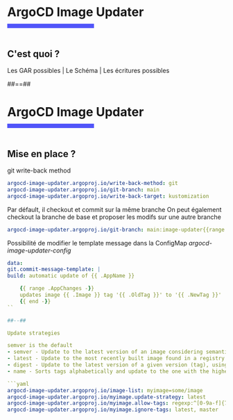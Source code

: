 <!-- .slide: class="transition bg-pink" -->

<h1 style="margin-bottom: 10px"> ArgoCD Image Updater </h1>
<div style="width: 200px; height: 10px; background-color: #5155f9"></div>
<br>
<!-- .slide: class="two-column" -->

## C'est quoi ?

Les GAR possibles 
  |
Le Schéma
  |
Les écritures possibles


##==##

<!-- .slide: class="transition bg-pink" -->

<h1 style="margin-bottom: 10px"> ArgoCD Image Updater </h1>
<div style="width: 200px; height: 10px; background-color: #5155f9"></div>
<br>
<!-- .slide: class="two-column" -->

## Mise en place ?

git write-back method 

```yaml
argocd-image-updater.argoproj.io/write-back-method: git
argocd-image-updater.argoproj.io/git-branch: main
argocd-image-updater.argoproj.io/write-back-target: kustomization
```

Par défault, il checkout et commit sur la même branche
On peut également checkout la branche de base et proposer les modifs sur une autre branche 
```yaml
argocd-image-updater.argoproj.io/git-branch: main:image-updater{{range .Images}}-{{.Name}}-{{.NewTag}}{{end}}
```

Possibilité de modifier le template message dans la ConfigMap _argocd-image-updater-config_

```yaml
data:
git.commit-message-template: |
build: automatic update of {{ .AppName }}

    {{ range .AppChanges -}}
    updates image {{ .Image }} tag '{{ .OldTag }}' to '{{ .NewTag }}'
    {{ end -}}
``

##--##

Update strategies

semver is the default
- semver - Update to the latest version of an image considering semantic versioning constraints
- latest - Update to the most recently built image found in a registry
- digest - Update to the latest version of a given version (tag), using the tag's SHA digest
- name - Sorts tags alphabetically and update to the one with the highest cardinality

```yaml
argocd-image-updater.argoproj.io/image-list: myimage=some/image
argocd-image-updater.argoproj.io/myimage.update-strategy: latest
argocd-image-updater.argoproj.io/myimage.allow-tags: regexp:^[0-9a-f]{7}$
argocd-image-updater.argoproj.io/myimage.ignore-tags: latest, master
```
